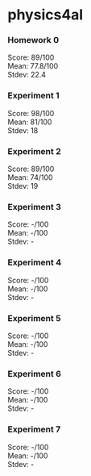 # physics4al
### Homework 0
Score: 89/100  
Mean: 77.8/100  
Stdev: 22.4  
### Experiment 1
Score: 98/100  
Mean: 81/100  
Stdev: 18  
### Experiment 2
Score: 89/100  
Mean: 74/100  
Stdev: 19  
### Experiment 3
Score: -/100  
Mean: -/100  
Stdev: -  
### Experiment 4
Score: -/100  
Mean: -/100  
Stdev: -  
### Experiment 5
Score: -/100  
Mean: -/100  
Stdev: -  
### Experiment 6
Score: -/100  
Mean: -/100  
Stdev: -  
### Experiment 7
Score: -/100  
Mean: -/100  
Stdev: -  